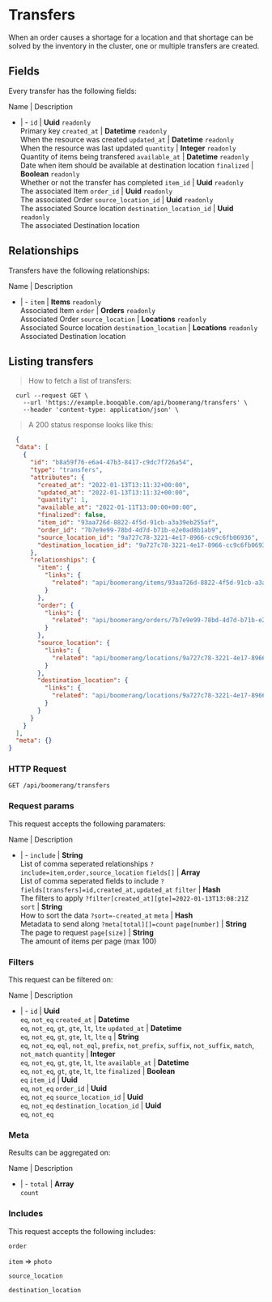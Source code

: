 # Transfers

When an order causes a shortage for a location and that shortage can be solved by the inventory in the cluster, one or multiple transfers are created.

## Fields
Every transfer has the following fields:

Name | Description
- | -
`id` | **Uuid** `readonly`<br>Primary key
`created_at` | **Datetime** `readonly`<br>When the resource was created
`updated_at` | **Datetime** `readonly`<br>When the resource was last updated
`quantity` | **Integer** `readonly`<br>Quantity of items being transfered
`available_at` | **Datetime** `readonly`<br>Date when item should be available at destination location
`finalized` | **Boolean** `readonly`<br>Whether or not the transfer has completed
`item_id` | **Uuid** `readonly`<br>The associated Item
`order_id` | **Uuid** `readonly`<br>The associated Order
`source_location_id` | **Uuid** `readonly`<br>The associated Source location
`destination_location_id` | **Uuid** `readonly`<br>The associated Destination location


## Relationships
Transfers have the following relationships:

Name | Description
- | -
`item` | **Items** `readonly`<br>Associated Item
`order` | **Orders** `readonly`<br>Associated Order
`source_location` | **Locations** `readonly`<br>Associated Source location
`destination_location` | **Locations** `readonly`<br>Associated Destination location


## Listing transfers



> How to fetch a list of transfers:

```shell
  curl --request GET \
    --url 'https://example.booqable.com/api/boomerang/transfers' \
    --header 'content-type: application/json' \
```

> A 200 status response looks like this:

```json
  {
  "data": [
    {
      "id": "b8a59f76-e6a4-47b3-8417-c9dc7f726a54",
      "type": "transfers",
      "attributes": {
        "created_at": "2022-01-13T13:11:32+00:00",
        "updated_at": "2022-01-13T13:11:32+00:00",
        "quantity": 1,
        "available_at": "2022-01-11T13:00:00+00:00",
        "finalized": false,
        "item_id": "93aa726d-8822-4f5d-91cb-a3a39eb255af",
        "order_id": "7b7e9e99-78bd-4d7d-b71b-e2e0ad8b1ab9",
        "source_location_id": "9a727c78-3221-4e17-8966-cc9c6fb06936",
        "destination_location_id": "9a727c78-3221-4e17-8966-cc9c6fb06936"
      },
      "relationships": {
        "item": {
          "links": {
            "related": "api/boomerang/items/93aa726d-8822-4f5d-91cb-a3a39eb255af"
          }
        },
        "order": {
          "links": {
            "related": "api/boomerang/orders/7b7e9e99-78bd-4d7d-b71b-e2e0ad8b1ab9"
          }
        },
        "source_location": {
          "links": {
            "related": "api/boomerang/locations/9a727c78-3221-4e17-8966-cc9c6fb06936"
          }
        },
        "destination_location": {
          "links": {
            "related": "api/boomerang/locations/9a727c78-3221-4e17-8966-cc9c6fb06936"
          }
        }
      }
    }
  ],
  "meta": {}
}
```

### HTTP Request

`GET /api/boomerang/transfers`

### Request params

This request accepts the following paramaters:

Name | Description
- | -
`include` | **String**<br>List of comma seperated relationships `?include=item,order,source_location`
`fields[]` | **Array**<br>List of comma seperated fields to include `?fields[transfers]=id,created_at,updated_at`
`filter` | **Hash**<br>The filters to apply `?filter[created_at][gte]=2022-01-13T13:08:21Z`
`sort` | **String**<br>How to sort the data `?sort=-created_at`
`meta` | **Hash**<br>Metadata to send along `?meta[total][]=count`
`page[number]` | **String**<br>The page to request
`page[size]` | **String**<br>The amount of items per page (max 100)


### Filters

This request can be filtered on:

Name | Description
- | -
`id` | **Uuid**<br>`eq`, `not_eq`
`created_at` | **Datetime**<br>`eq`, `not_eq`, `gt`, `gte`, `lt`, `lte`
`updated_at` | **Datetime**<br>`eq`, `not_eq`, `gt`, `gte`, `lt`, `lte`
`q` | **String**<br>`eq`, `not_eq`, `eql`, `not_eql`, `prefix`, `not_prefix`, `suffix`, `not_suffix`, `match`, `not_match`
`quantity` | **Integer**<br>`eq`, `not_eq`, `gt`, `gte`, `lt`, `lte`
`available_at` | **Datetime**<br>`eq`, `not_eq`, `gt`, `gte`, `lt`, `lte`
`finalized` | **Boolean**<br>`eq`
`item_id` | **Uuid**<br>`eq`, `not_eq`
`order_id` | **Uuid**<br>`eq`, `not_eq`
`source_location_id` | **Uuid**<br>`eq`, `not_eq`
`destination_location_id` | **Uuid**<br>`eq`, `not_eq`


### Meta

Results can be aggregated on:

Name | Description
- | -
`total` | **Array**<br>`count`


### Includes

This request accepts the following includes:

`order`


`item` => 
`photo`




`source_location`


`destination_location`





